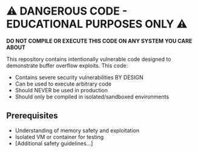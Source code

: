 # ⚠️ DANGEROUS CODE - EDUCATIONAL PURPOSES ONLY ⚠️

**DO NOT COMPILE OR EXECUTE THIS CODE ON ANY SYSTEM YOU CARE ABOUT**

This repository contains intentionally vulnerable code designed to demonstrate
buffer overflow exploits. This code:
- Contains severe security vulnerabilities BY DESIGN
- Can be used to execute arbitrary code
- Should NEVER be used in production
- Should only be compiled in isolated/sandboxed environments

## Prerequisites
- Understanding of memory safety and exploitation
- Isolated VM or container for testing
- [Additional safety guidelines...]